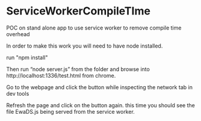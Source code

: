 # ServiceWorkerCompileTIme
POC on stand alone app to use service worker to remove compile time overhead 

In order to make this work you will need to have node installed.

run "npm install"

Then run “node server.js” from the folder and browse into http://localhost:1336/test.html from chrome.

Go to the webpage and click the button while inspecting the network tab in dev tools 

Refresh the page and click on the button again. this time you should see the file EwaDS.js being served from the service worker.